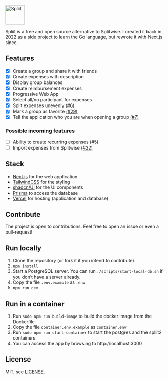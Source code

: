 [<img alt="Spliit" height="60" src="https://github.com/scastiel/spliit2/blob/main/public/logo-with-text.png?raw=true" />](https://spliit.app)

Spliit is a free and open source alternative to Splitwise. I created it back in 2022 as a side project to learn the Go language, but rewrote it with Next.js since.

## Features

- [x] Create a group and share it with friends
- [x] Create expenses with description
- [x] Display group balances
- [x] Create reimbursement expenses
- [x] Progressive Web App
- [x] Select all/no participant for expenses
- [x] Split expenses unevenly [(#6)](https://github.com/scastiel/spliit2/issues/6)
- [x] Mark a group as favorite [(#29)](https://github.com/scastiel/spliit2/issues/29)
- [x] Tell the application who you are when opening a group [(#7)](https://github.com/scastiel/spliit2/issues/7)

### Possible incoming features

- [ ] Ability to create recurring expenses [(#5)](https://github.com/scastiel/spliit2/issues/5)
- [ ] Import expenses from Splitwise [(#22)](https://github.com/scastiel/spliit2/issues/22)

## Stack

- [Next.js](https://nextjs.org/) for the web application
- [TailwindCSS](https://tailwindcss.com/) for the styling
- [shadcn/UI](https://ui.shadcn.com/) for the UI components
- [Prisma](https://prisma.io) to access the database
- [Vercel](https://vercel.com/) for hosting (application and database)

## Contribute

The project is open to contributions. Feel free to open an issue or even a pull-request!

## Run locally

1. Clone the repository (or fork it if you intend to contribute)
2. `npm install`
3. Start a PostgreSQL server. You can run `./scripts/start-local-db.sh` if you don’t have a server already.
4. Copy the file `.env.example` as `.env`
5. `npm run dev`

## Run in a container
1. Run `sudo npm run build-image` to build the docker image from the Dockerfile
2. Copy the file `container.env.example` as `container.env`
3. Run `sudo npm run start-container` to start the postgres and the spliit2 containers
3. You can access the app by browsing to http://localhost:3000

## License

MIT, see [LICENSE](./LICENSE).
